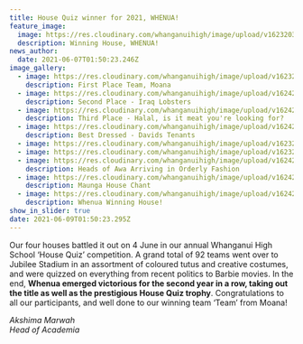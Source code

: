 ```yaml
---
title: House Quiz winner for 2021, WHENUA!
feature_image:
  image: https://res.cloudinary.com/whanganuihigh/image/upload/v1623203701/News/5._WINNING_HOUSE_-_Whenua.jpg
  description: Winning House, WHENUA!
news_author:
  date: 2021-06-07T01:50:23.246Z
image_gallery:
  - image: https://res.cloudinary.com/whanganuihigh/image/upload/v1623203725/News/1._First_Place_-_Team.jpg
    description: First Place Team, Moana
  - image: https://res.cloudinary.com/whanganuihigh/image/upload/v1624234451/News/2._Second_Place_-_Iraq_Lobsters.jpg
    description: Second Place - Iraq Lobsters
  - image: https://res.cloudinary.com/whanganuihigh/image/upload/v1624234494/News/3._Third_Place_-_Halal_is_it_meat_you_re_looking_for.jpg
    description: Third Place - Halal, is it meat you're looking for?
  - image: https://res.cloudinary.com/whanganuihigh/image/upload/v1624234532/News/4._Best_Dressed_-_Davids_Tenants.jpg
    description: Best Dressed - Davids Tenants
  - image: https://res.cloudinary.com/whanganuihigh/image/upload/v1623203631/News/IMG_1321.jpg
  - image: https://res.cloudinary.com/whanganuihigh/image/upload/v1623203677/News/Team_Photo.jpg
  - image: https://res.cloudinary.com/whanganuihigh/image/upload/v1624234800/News/Heads_of_Awa_Arriving_in_Orderly_Fashion.jpg
    description: Heads of Awa Arriving in Orderly Fashion
  - image: https://res.cloudinary.com/whanganuihigh/image/upload/v1624234890/News/Maunga_House_Chant.jpg
    description: Maunga House Chant
  - image: https://res.cloudinary.com/whanganuihigh/image/upload/v1624234843/News/Whenua_Winning.jpg
    description: Whenua Winning House!
show_in_slider: true
date: 2021-06-09T01:50:23.295Z
---
```

Our four houses battled it out on 4 June in our annual Whanganui High School ‘House Quiz’ competition. A grand total of 92 teams went over to Jubilee Stadium in an assortment of coloured tutus and creative costumes, and were quizzed on everything from recent politics to Barbie movies.  In the end, **Whenua emerged victorious for the second year in a row, taking out the title as well as the prestigious House Quiz trophy**. 
Congratulations to all our participants, and well done to our winning team ‘Team’ from Moana!

*Akshima Marwah  
Head of Academia*